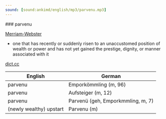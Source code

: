 ```yaml
---
sound: [sound:ankimd/english/mp3/parvenu.mp3]
---
```


\### parvenu

[Merriam-Webster](https://www.merriam-webster.com/dictionary/parvenu)

- one that has recently or suddenly risen to an unaccustomed position of wealth or power and has not yet gained the prestige, dignity, or manner associated with it

[dict.cc](https://www.dict.cc/parvenu)

| English        | German       |
| -------------- | ------------ |
| parvenu | Emporkömmling (m, 96) |
| parvenu | Aufsteiger (m, 12) |
| parvenu | Parvenü (geh, Emporkmmling, m, 7) |
| (newly wealthy) upstart | Parvenu (m) |

